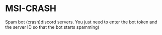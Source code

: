 # MSI-CRASH
Spam bot (crash)discord servers.
You just need to enter the bot token and the server ID so that the bot starts spamming)
